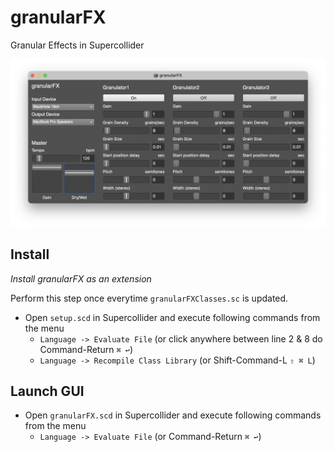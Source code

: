 # granularFX
Granular Effects in Supercollider

![GUI](gui.png?raw=true "granularFX")


## Install

*Install granularFX as an extension*

Perform this step once everytime `granularFXClasses.sc` is updated.

* Open `setup.scd` in Supercollider and execute following commands from the menu
  * `Language -> Evaluate File` (or click anywhere between line 2 & 8 do Command-Return `⌘ ↩`)
  * `Language -> Recompile Class Library` (or Shift-Command-L `⇧ ⌘ L`)

## Launch GUI

* Open `granularFX.scd` in Supercollider and execute following commands from the menu
  * `Language -> Evaluate File` (or Command-Return `⌘ ↩`)
